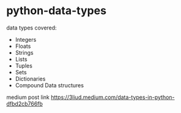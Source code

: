 # python-data-types

data types covered:

- Integers 
- Floats  
- Strings 
- Lists  
- Tuples 
- Sets 
- Dictionaries 
- Compound Data structures 


medium post link  https://3liud.medium.com/data-types-in-python-dfbd2cb766fb 
